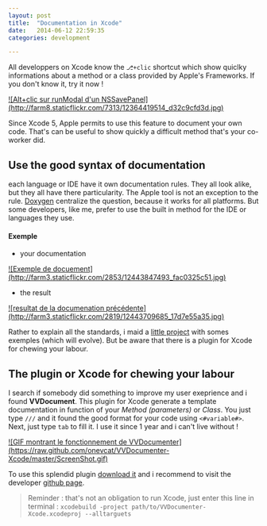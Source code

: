 ```yaml
---
layout: post
title:  "Documentation in Xcode"
date:   2014-06-12 22:59:35
categories: development

---
```


All developpers on Xcode know the `⎇+clic` shortcut which show quiclky informations about a method or a class provided by Apple's Frameworks. If you don't know it, try it now !

<a href="http://farm8.staticflickr.com/7313/12364419514_d32c9cfd3d.jpg" rel="lightbox">
![Alt+clic sur runModal d'un NSSavePanel](http://farm8.staticflickr.com/7313/12364419514_d32c9cfd3d.jpg)
</a>

Since Xcode 5, Apple permits to use this feature to document your own code. That's can be useful to show quickly a difficult method that's your co-worker did.

## Use the good syntax of documentation

each language or IDE have it own documentation rules. They all look alike, but they all have there particularity. The Apple tool is not an exception to the rule. [Doxygen](www.doxygen.org) centralize the question, because it works for all platforms. But some developers, like me, prefer to use the built in method for the IDE or languages they use.

#### Exemple

- your documentation

<a href="http://farm3.staticflickr.com/2853/12443847493_fac0325c51.jpg" rel="lightbox">
![Exemple de docuement](http://farm3.staticflickr.com/2853/12443847493_fac0325c51.jpg)
</a>

- the result

<a href="http://farm3.staticflickr.com/2819/12443709685_17d7e55a35.jpg" rel="lightbox">
![resultat de la documenation précédente](http://farm3.staticflickr.com/2819/12443709685_17d7e55a35.jpg)
</a>    

Rather to explain all the standards, i maid a [little project](https://github.com/leolelego/OSX-Bricks-Codes/tree/master/XcodeDocumentation) with somes exemples (which will evolve). But be aware that there is a plugin for Xcode for chewing your labour. 

## The plugin or Xcode for chewing your labour

I search if somebody did something to improve my user exeprience and i found  **VVDocument**. This plugin for Xcode generate a template documentation in  function of your *Method (parameters)* or *Class*. You just type `///` and it found the good format for your code using `<#variable#>`. Next, just type `tab` to fill it. I use it since 1 year and i can't live without !

<a href="https://raw.github.com/onevcat/VVDocumenter-Xcode/master/ScreenShot.gif" rel="lightbox">
![GIF montrant le fonctionnement de VVDocumenter](https://raw.github.com/onevcat/VVDocumenter-Xcode/master/ScreenShot.gif)
</a>    


To use this splendid plugin [download it](https://github.com/onevcat/VVDocumenter-Xcode/archive/master.zip) and i recommend to visit the developer [github page](https://github.com/onevcat/VVDocumenter-Xcode).

> Reminder : that's not an obligation to run Xcode, just enter this line in terminal : `xcodebuild -project path/to/VVDocumenter-Xcode.xcodeproj --alltarguets`
